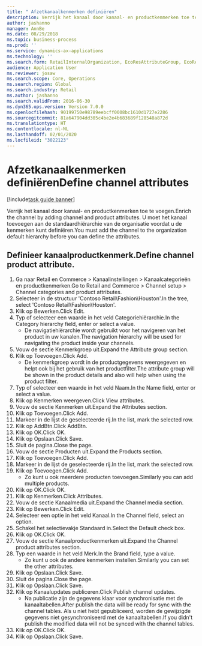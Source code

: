 ```yaml
---
title: " Afzetkanaalkenmerken definiëren"
description: Verrijk het kanaal door kanaal- en productkenmerken toe te voegen.
author: jashanno
manager: AnnBe
ms.date: 08/29/2018
ms.topic: business-process
ms.prod: ''
ms.service: dynamics-ax-applications
ms.technology: ''
ms.search.form: RetailInternalOrganization, EcoResAttributeGroup, EcoResAttributeGroupAttribute, RetailAddChannelItems, RetailCatalogProductAttributeValue, RetailMedia
audience: Application User
ms.reviewer: josaw
ms.search.scope: Core, Operations
ms.search.region: Global
ms.search.industry: Retail
ms.author: jashanno
ms.search.validFrom: 2016-06-30
ms.dyn365.ops.version: Version 7.0.0
ms.openlocfilehash: 90199750e98789eebcff0008bc1610d1727e2286
ms.sourcegitcommit: 81a647904dd305c4be2e4b683689f128548a872d
ms.translationtype: HT
ms.contentlocale: nl-NL
ms.lasthandoff: 02/01/2020
ms.locfileid: "3022123"
---
```

# <a name="define-channel-attributes"></a><span data-ttu-id="b19ae-103"> Afzetkanaalkenmerken definiëren</span><span class="sxs-lookup"><span data-stu-id="b19ae-103">Define channel attributes</span></span>

[!include[task guide banner](../includes/task-guide-banner.md)]

<span data-ttu-id="b19ae-104">Verrijk het kanaal door kanaal- en productkenmerken toe te voegen.</span><span class="sxs-lookup"><span data-stu-id="b19ae-104">Enrich the channel by adding channel and product attributes.</span></span> <span data-ttu-id="b19ae-105">U moet het kanaal toevoegen aan de standaardhiërarchie van de organisatie voordat u de kenmerken kunt definiëren.</span><span class="sxs-lookup"><span data-stu-id="b19ae-105">You must add the channel to the organization default hierarchy before you can define the attributes.</span></span>


## <a name="define-channel-product-attribute"></a><span data-ttu-id="b19ae-106">Definieer kanaalproductkenmerk.</span><span class="sxs-lookup"><span data-stu-id="b19ae-106">Define channel product attribute.</span></span>
1. <span data-ttu-id="b19ae-107">Ga naar Retail en Commerce > Kanaalinstellingen > Kanaalcategorieën en productkenmerken.</span><span class="sxs-lookup"><span data-stu-id="b19ae-107">Go to Retail and Commerce > Channel setup > Channel categories and product attributes.</span></span>
2. <span data-ttu-id="b19ae-108">Selecteer in de structuur 'Contoso Retail\Fashion\Houston'.</span><span class="sxs-lookup"><span data-stu-id="b19ae-108">In the tree, select 'Contoso Retail\Fashion\Houston'.</span></span>
3. <span data-ttu-id="b19ae-109">Klik op Bewerken.</span><span class="sxs-lookup"><span data-stu-id="b19ae-109">Click Edit.</span></span>
4. <span data-ttu-id="b19ae-110">Typ of selecteer een waarde in het veld Categoriehiërarchie.</span><span class="sxs-lookup"><span data-stu-id="b19ae-110">In the Category hierarchy field, enter or select a value.</span></span>
    * <span data-ttu-id="b19ae-111">De navigatiehiërarchie wordt gebruikt voor het navigeren van het product in uw kanalen.</span><span class="sxs-lookup"><span data-stu-id="b19ae-111">The navigation hierarchy will be used for navigating the product inside your channels.</span></span>  
5. <span data-ttu-id="b19ae-112">Vouw de sectie Kenmerkgroep uit.</span><span class="sxs-lookup"><span data-stu-id="b19ae-112">Expand the Attribute group section.</span></span>
6. <span data-ttu-id="b19ae-113">Klik op Toevoegen.</span><span class="sxs-lookup"><span data-stu-id="b19ae-113">Click Add.</span></span>
    * <span data-ttu-id="b19ae-114">De kenmerkgroep wordt in de productgegevens weergegeven en helpt ook bij het gebruik van het productfilter.</span><span class="sxs-lookup"><span data-stu-id="b19ae-114">The attribute group will be shown in the product details and also will help when using the product filter.</span></span>  
7. <span data-ttu-id="b19ae-115">Typ of selecteer een waarde in het veld Naam.</span><span class="sxs-lookup"><span data-stu-id="b19ae-115">In the Name field, enter or select a value.</span></span>
8. <span data-ttu-id="b19ae-116">Klik op Kenmerken weergeven.</span><span class="sxs-lookup"><span data-stu-id="b19ae-116">Click View attributes.</span></span>
9. <span data-ttu-id="b19ae-117">Vouw de sectie Kenmerken uit.</span><span class="sxs-lookup"><span data-stu-id="b19ae-117">Expand the Attributes section.</span></span>
10. <span data-ttu-id="b19ae-118">Klik op Toevoegen.</span><span class="sxs-lookup"><span data-stu-id="b19ae-118">Click Add.</span></span>
11. <span data-ttu-id="b19ae-119">Markeer in de lijst de geselecteerde rij.</span><span class="sxs-lookup"><span data-stu-id="b19ae-119">In the list, mark the selected row.</span></span>
12. <span data-ttu-id="b19ae-120">Klik op AddBtn.</span><span class="sxs-lookup"><span data-stu-id="b19ae-120">Click AddBtn.</span></span>
13. <span data-ttu-id="b19ae-121">Klik op OK.</span><span class="sxs-lookup"><span data-stu-id="b19ae-121">Click OK.</span></span>
14. <span data-ttu-id="b19ae-122">Klik op Opslaan.</span><span class="sxs-lookup"><span data-stu-id="b19ae-122">Click Save.</span></span>
15. <span data-ttu-id="b19ae-123">Sluit de pagina.</span><span class="sxs-lookup"><span data-stu-id="b19ae-123">Close the page.</span></span>
16. <span data-ttu-id="b19ae-124">Vouw de sectie Producten uit.</span><span class="sxs-lookup"><span data-stu-id="b19ae-124">Expand the Products section.</span></span>
17. <span data-ttu-id="b19ae-125">Klik op Toevoegen.</span><span class="sxs-lookup"><span data-stu-id="b19ae-125">Click Add.</span></span>
18. <span data-ttu-id="b19ae-126">Markeer in de lijst de geselecteerde rij.</span><span class="sxs-lookup"><span data-stu-id="b19ae-126">In the list, mark the selected row.</span></span>
19. <span data-ttu-id="b19ae-127">Klik op Toevoegen.</span><span class="sxs-lookup"><span data-stu-id="b19ae-127">Click Add.</span></span>
    * <span data-ttu-id="b19ae-128">Zo kunt u ook meerdere producten toevoegen.</span><span class="sxs-lookup"><span data-stu-id="b19ae-128">Similarly you can add multiple products.</span></span>  
20. <span data-ttu-id="b19ae-129">Klik op OK.</span><span class="sxs-lookup"><span data-stu-id="b19ae-129">Click OK.</span></span>
21. <span data-ttu-id="b19ae-130">Klik op Kenmerken.</span><span class="sxs-lookup"><span data-stu-id="b19ae-130">Click Attributes.</span></span>
22. <span data-ttu-id="b19ae-131">Vouw de sectie Kanaalmedia uit.</span><span class="sxs-lookup"><span data-stu-id="b19ae-131">Expand the Channel media section.</span></span>
23. <span data-ttu-id="b19ae-132">Klik op Bewerken.</span><span class="sxs-lookup"><span data-stu-id="b19ae-132">Click Edit.</span></span>
24. <span data-ttu-id="b19ae-133">Selecteer een optie in het veld Kanaal.</span><span class="sxs-lookup"><span data-stu-id="b19ae-133">In the Channel field, select an option.</span></span>
25. <span data-ttu-id="b19ae-134">Schakel het selectievakje Standaard in.</span><span class="sxs-lookup"><span data-stu-id="b19ae-134">Select the Default check box.</span></span>
26. <span data-ttu-id="b19ae-135">Klik op OK.</span><span class="sxs-lookup"><span data-stu-id="b19ae-135">Click OK.</span></span>
27. <span data-ttu-id="b19ae-136">Vouw de sectie Kanaalproductkenmerken uit.</span><span class="sxs-lookup"><span data-stu-id="b19ae-136">Expand the Channel product attributes section.</span></span>
28. <span data-ttu-id="b19ae-137">Typ een waarde in het veld Merk.</span><span class="sxs-lookup"><span data-stu-id="b19ae-137">In the Brand field, type a value.</span></span>
    * <span data-ttu-id="b19ae-138">Zo kunt u ook de andere kenmerken instellen.</span><span class="sxs-lookup"><span data-stu-id="b19ae-138">Similarly you can set the other attributes.</span></span>  
29. <span data-ttu-id="b19ae-139">Klik op Opslaan.</span><span class="sxs-lookup"><span data-stu-id="b19ae-139">Click Save.</span></span>
30. <span data-ttu-id="b19ae-140">Sluit de pagina.</span><span class="sxs-lookup"><span data-stu-id="b19ae-140">Close the page.</span></span>
31. <span data-ttu-id="b19ae-141">Klik op Opslaan.</span><span class="sxs-lookup"><span data-stu-id="b19ae-141">Click Save.</span></span>
32. <span data-ttu-id="b19ae-142">Klik op Kanaalupdates publiceren.</span><span class="sxs-lookup"><span data-stu-id="b19ae-142">Click Publish channel updates.</span></span>
    * <span data-ttu-id="b19ae-143">Na publicatie zijn de gegevens klaar voor synchronisatie met de kanaaltabellen.</span><span class="sxs-lookup"><span data-stu-id="b19ae-143">After publish the data will be ready for sync with the channel tables.</span></span> <span data-ttu-id="b19ae-144">Als u niet hebt gepubliceerd, worden de gewijzigde gegevens niet gesynchroniseerd met de kanaaltabellen.</span><span class="sxs-lookup"><span data-stu-id="b19ae-144">If you didn't publish the modified data will not be synced with the channel tables.</span></span>  
33. <span data-ttu-id="b19ae-145">Klik op OK.</span><span class="sxs-lookup"><span data-stu-id="b19ae-145">Click OK.</span></span>
34. <span data-ttu-id="b19ae-146">Klik op Opslaan.</span><span class="sxs-lookup"><span data-stu-id="b19ae-146">Click Save.</span></span>

